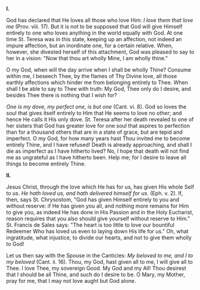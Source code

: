 
**I\.**

God has declared that He loves all those who love Him: *I love them that love me* (Prov. viii. 17). But it is not to be supposed that God will give Himself entirely to one who loves anything in the world equally with God. At one time St. Teresa was in this state, keeping up an affection, not indeed an impure affection, but an inordinate one, for a certain relative. When, however, she divested herself of this attachment, God was pleased to say to her in a vision: \"Now that thou art wholly Mine, I am wholly thine.\"

O my God, when will the day arrive when I shall be wholly Thine? Consume within me, I beseech Thee, by the flames of Thy Divine love, all those earthly affections which hinder me from belonging entirely to Thee. When shall I be able to say to Thee with truth: My God, Thee only do I desire, and besides Thee there is nothing that I wish for?

*One is my dove, my perfect one, is but one* (Cant. vi. 8). God so loves the soul that gives itself entirely to Him that He seems to love no other; and hence He calls it His only dove. St. Teresa after her death revealed to one of her sisters that God has greater love for one soul that aspires to perfection than for a thousand others that are in a state of grace, but are tepid and imperfect. O my God, for how many years hast Thou invited me to become entirely Thine, and I have refused! Death is already approaching, and shall I die as imperfect as I have hitherto lived? No, I hope that death will not find me as ungrateful as I have hitherto been. Help me; for I desire to leave all things to become entirely Thine.

**II\.**

Jesus Christ, through the love which He has for us, has given His whole Self to us. *He hath loved us, and hath delivered himself for us.* (Eph. v. 2). If, then, says St. Chrysostom, \"God has given Himself entirely to you and without reserve: if He has given you all, and nothing more remains for Him to give you, as indeed He has done in His Passion and in the Holy Eucharist, reason requires that you also should give yourself without reserve to Him.\" St. Francis de Sales says: \"The heart is too little to love our bountiful Redeemer Who has loved us even to laying down His life for us.\" Oh, what ingratitude, what injustice, to divide our hearts, and not to give them wholly to God!

Let us then say with the Spouse in the Canticles: *My beloved to me, and I to my beloved* (Cant. ii. 16). Thou, my God, hast given all to me, I will give all to Thee. I love Thee, my sovereign Good. My God and my All! Thou desirest that I should be all Thine, and such do I desire to be. O Mary, my Mother, pray for me, that I may not love aught but God alone.

